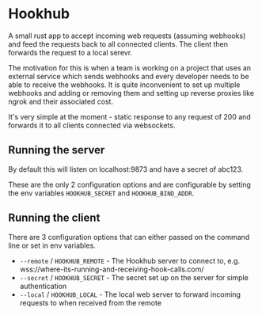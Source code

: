 # Hookhub

A small rust app to accept incoming web requests (assuming webhooks) and feed the requests back to all connected clients. The client then forwards the request to a local serevr. 

The motivation for this is when a team is working on a project that uses an external service which sends webhooks and every developer needs to be able to receive the webhooks. It is quite inconvenient to set up multiple webhooks and adding or removing them and setting up reverse proxies like ngrok and their associated cost.

It's very simple at the moment - static response to any request of 200 and forwards it to all clients connected via websockets. 

## Running the server

By default this will listen on localhost:9873 and have a secret of abc123. 

These are the only 2 configuration options and are configurable by setting the env variables `HOOKHUB_SECRET` and `HOOKHUB_BIND_ADDR`.

## Running the client

There are 3 configuration options that can either passed on the command line or set in env variables.
- `--remote` / `HOOKHUB_REMOTE` - The Hookhub server to connect to, e.g. wss://where-its-running-and-receiving-hook-calls.com/
- `--secret` / `HOOKHUB_SECRET` - The secret set up on the server for simple authentication
- `--local` / `HOOKHUB_LOCAL` - The local web server to forward incoming requests to when received from the remote

